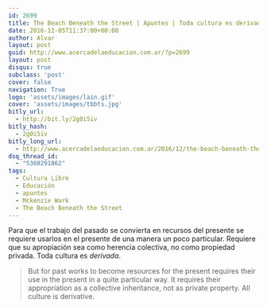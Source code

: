 ```yaml
---
id: 2699
title: The Beach Beneath the Street | Apuntes | Toda cultura es derivada @mckenziewark 
date: 2016-12-05T11:37:00+00:00
author: Alvar
layout: post
guid: http://www.acercadelaeducacion.com.ar/?p=2699
layout: post
disqus: true
subclass: 'post'
cover: false
navigation: True
logo: 'assets/images/lain.gif'
cover: 'assets/images/tbbts.jpg'
bitly_url:
  - http://bit.ly/2g0i5iv
bitly_hash:
  - 2g0i5iv
bitly_long_url:
  - http://www.acercadelaeducacion.com.ar/2016/12/the-beach-beneath-the-street-apuntes-toda-cultura-es-derivada/
dsq_thread_id:
  - "5360291862"
tags:
  - Cultura Libre
  - Educación
  - apuntes
  - Mckenzie Wark
  - The Beach Beneath the Street
---
```

Para que el trabajo del pasado se convierta en recursos del presente se requiere usarlos en el presente de una manera un poco particular.  Requiere que su apropiación sea como herencia colectiva, no como propiedad privada. Toda cultura es *derivada*.&nbsp;
<blockquote>But for past works to become resources for the present requires their use in the present in a quite particular way. It requires their appropriation as a collective inheritance, not as private property. All culture is derivative.</blockquote>
